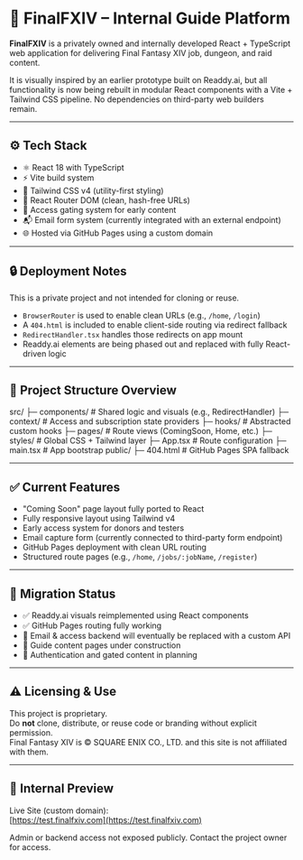 # 🧙 FinalFXIV – Internal Guide Platform

**FinalFXIV** is a privately owned and internally developed React + TypeScript web application for delivering Final Fantasy XIV job, dungeon, and raid content.

It is visually inspired by an earlier prototype built on Readdy.ai, but all functionality is now being rebuilt in modular React components with a Vite + Tailwind CSS pipeline. No dependencies on third-party web builders remain.

---

## ⚙️ Tech Stack

- ⚛️ React 18 with TypeScript  
- ⚡ Vite build system  
- 💨 Tailwind CSS v4 (utility-first styling)  
- 🔁 React Router DOM (clean, hash-free URLs)  
- 🔐 Access gating system for early content  
- 📬 Email form system (currently integrated with an external endpoint)  
- 🌐 Hosted via GitHub Pages using a custom domain  

---

## 🔒 Deployment Notes

This is a private project and not intended for cloning or reuse.

- `BrowserRouter` is used to enable clean URLs (e.g., `/home`, `/login`)  
- A `404.html` is included to enable client-side routing via redirect fallback  
- `RedirectHandler.tsx` handles those redirects on app mount  
- Readdy.ai elements are being phased out and replaced with fully React-driven logic  

---

## 📁 Project Structure Overview

src/
├─ components/ # Shared logic and visuals (e.g., RedirectHandler)
├─ context/ # Access and subscription state providers
├─ hooks/ # Abstracted custom hooks
├─ pages/ # Route views (ComingSoon, Home, etc.)
├─ styles/ # Global CSS + Tailwind layer
├─ App.tsx # Route configuration
├─ main.tsx # App bootstrap
public/
├─ 404.html # GitHub Pages SPA fallback


---

## ✅ Current Features

- "Coming Soon" page layout fully ported to React  
- Fully responsive layout using Tailwind v4  
- Early access system for donors and testers  
- Email capture form (currently connected to third-party form endpoint)  
- GitHub Pages deployment with clean URL routing  
- Structured route pages (e.g., `/home`, `/jobs/:jobName`, `/register`)  

---

## 🧱 Migration Status

- ✅ Readdy.ai visuals reimplemented using React components  
- ✅ GitHub Pages routing fully working  
- 🚧 Email & access backend will eventually be replaced with a custom API  
- 🚧 Guide content pages under construction  
- 🚧 Authentication and gated content in planning  

---

## ⚠️ Licensing & Use

This project is proprietary.  
Do **not** clone, distribute, or reuse code or branding without explicit permission.  
Final Fantasy XIV is © SQUARE ENIX CO., LTD. and this site is not affiliated with them.

---

## 🔗 Internal Preview

Live Site (custom domain):  
[https://test.finalfxiv.com](https://test.finalfxiv.com)

Admin or backend access not exposed publicly. Contact the project owner for access.
